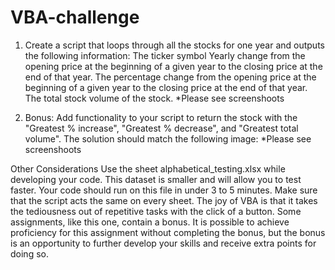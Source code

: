 # VBA-challenge 
1. Create a script that loops through all the stocks for one year and outputs the following information:
      The ticker symbol
      Yearly change from the opening price at the beginning of a given year to the closing price at the end of that year.
      The percentage change from the opening price at the beginning of a given year to the closing price at the end of that year.
      The total stock volume of the stock.
*Please see screenshoots 

2. Bonus:
      Add functionality to your script to return the stock with the "Greatest % increase", "Greatest % decrease", and "Greatest total volume". The solution should match the following image:
*Please see screenshoots 

Other Considerations
Use the sheet alphabetical_testing.xlsx while developing your code. This dataset is smaller and will allow you to test faster. Your code should run on this file in under 3 to 5 minutes.
Make sure that the script acts the same on every sheet. The joy of VBA is that it takes the tediousness out of repetitive tasks with the click of a button.
Some assignments, like this one, contain a bonus. It is possible to achieve proficiency for this assignment without completing the bonus, but the bonus is an opportunity to further develop your skills and receive extra points for doing so.
